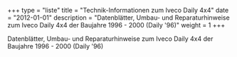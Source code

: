 +++
type        = "liste"
title 		= "Technik-Informationen zum Iveco Daily 4x4"
date 		= "2012-01-01"
description = "Datenblätter, Umbau- und Reparaturhinweise zum Iveco Daily 4x4 der Baujahre 1996 - 2000 (Daily '96)"
weight      = 1
+++

Datenblätter, Umbau- und Reparaturhinweise zum Iveco Daily 4x4 der Baujahre 1996 - 2000 (Daily '96)